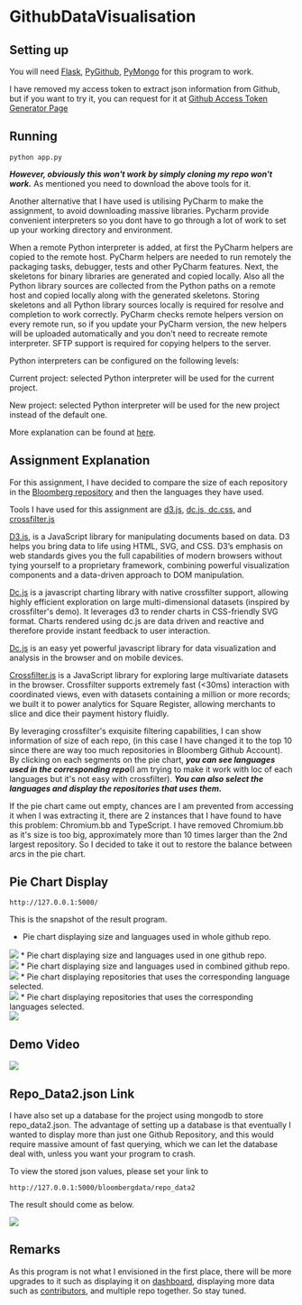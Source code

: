 # GithubDataVisualisation

## Setting up ##
You will need <a href="http://flask.pocoo.org/">Flask</a>, 
<a href="https://pygithub.readthedocs.io/en/latest/introduction.html">PyGithub</a>, 
<a href = "https://api.mongodb.com/python/current/">PyMongo</a> for this program to work.

I have removed my access token to extract json information from Github, but if you want to try it,
you can request for it at <a href="https://github.com/settings/tokens">Github Access Token Generator Page</a>

## Running ##
`python app.py`

**_However, obviously this won't work by simply cloning my repo won't work._** As mentioned you need to download the above 
tools for it.

Another alternative that I have used is utilising PyCharm to make the assignment, to avoid downloading massive libraries.
Pycharm provide convenient interpreters so you dont have to go through a lot of work to set up your working directory and 
environment.

When a remote Python interpreter is added, at first the PyCharm helpers are copied to the remote host. PyCharm helpers are 
needed to run remotely the packaging tasks, debugger, tests and other PyCharm features. Next, the skeletons for binary 
libraries are generated and copied locally. Also all the Python library sources are collected from the Python paths on a 
remote host and copied locally along with the generated skeletons. Storing skeletons and all Python library sources locally
is required for resolve and completion to work correctly. PyCharm checks remote helpers version on every remote run, so if 
you update your PyCharm version, the new helpers will be uploaded automatically and you don't need to recreate remote interpreter. 
SFTP support is required for copying helpers to the server.

Python interpreters can be configured on the following levels:

Current project: selected Python interpreter will be used for the current project.

New project: selected Python interpreter will be used for the new project instead of the default one.

More explanation can be found at <a href="https://www.jetbrains.com/help/pycharm/configuring-python-interpreter.html">here</a>.

## Assignment Explanation ##
For this assignment, I have decided to compare the size of each repository in the <a href="https://www.google.ie/search?q=loomberg+github&oq=loomberg+github&aqs=chrome..69i57j0l5.4607j0j4&sourceid=chrome&ie=UTF-8">
Bloomberg repository</a> and then the languages they have used. <br />

Tools I have used for this assignment are <a href="https://d3js.org/">d3.js</a>, 
<a href="https://dc-js.github.io/dc.js/">dc.js, dc.css</a>, and 
<a href="http://square.github.io/crossfilter/">crossfilter.js</a>

<a href="https://d3js.org/">D3.js</a>, is a JavaScript library for manipulating documents based on data. D3 helps you bring data to life using HTML, SVG, and CSS. D3’s emphasis on web standards gives you the full capabilities of modern browsers without tying yourself to a proprietary framework, combining powerful visualization components and a data-driven approach to DOM manipulation.

<a href="https://dc-js.github.io/dc.js/">Dc.js</a> is a javascript charting library with native crossfilter support, allowing highly efficient exploration on large multi-dimensional datasets (inspired by crossfilter's demo). It leverages d3 to render charts in CSS-friendly SVG format. Charts rendered using dc.js are data driven and reactive and therefore provide instant feedback to user interaction.

<a href="https://dc-js.github.io/dc.js/">Dc.js</a> is an easy yet powerful javascript library for data visualization and analysis in the browser and on mobile devices.

<a href="http://square.github.io/crossfilter/">Crossfilter.js</a> is a JavaScript library for exploring large multivariate datasets in the browser. Crossfilter supports extremely fast (<30ms) interaction with coordinated views, even with datasets containing a million or more records; we built it to power analytics for Square Register, allowing merchants to slice and dice their payment history fluidly.

By leveraging crossfilter's exquisite filtering capabilities, I can show information of size of each repo, (in this case 
I have changed it to the top 10 since there are way too much repositories in Bloomberg Github Account). By clicking on each 
segments on the pie chart, **_you can see languages used in the corresponding repo_**(I am trying to make it work with loc of each languages
but it's not easy with crossfilter). **_You can also select the languages and display the repositories that uses them._**

If the pie chart came out empty, chances are I am prevented from accessing it when I
was extracting it, there are 2 instances that I have found to have this problem: Chromium.bb and TypeScript. I have removed
Chromium.bb as it's size is too big, approximately more than 10 times larger than the 2nd largest repository. So I decided 
to take it out to restore the balance between arcs in the pie chart.

## Pie Chart Display ##

`http://127.0.0.1:5000/`

This is the snapshot of the result program. 

* Pie chart displaying size and languages used in whole github repo. <br />
<img src="https://github.com/adamlkl/GithubDataVisualisation/blob/master/Results/pie%20origin.PNG">
* Pie chart displaying size and languages used in one github repo. <br />
<img src="https://github.com/adamlkl/GithubDataVisualisation/blob/master/Results/pie%20res1.PNG">
* Pie chart displaying size and languages used in combined github repo. <br />
<img src="https://github.com/adamlkl/GithubDataVisualisation/blob/master/Results/pie%20res2.PNG">
* Pie chart displaying repositories that uses the corresponding language selected.<br />
<img src="https://github.com/adamlkl/GithubDataVisualisation/blob/master/Results/pie%20res3.PNG">
* Pie chart displaying repositories that uses the corresponding languages selected.<br />
<img src="https://github.com/adamlkl/GithubDataVisualisation/blob/master/Results/pie%20res4.PNG">

## Demo Video ##
<img src="https://github.com/adamlkl/GithubDataVisualisation/blob/master/Results/pie%20res4.PNG" />


## Repo_Data2.json Link

I have also set up a database for the project using mongodb to store repo_data2.json. The advantage of setting up a database
is that eventually I wanted to display more than just one Github Repository, and this would require massive amount of fast 
querying, which we can let the database deal with, unless you want your program to crash. 

To view the stored json values, please set your link to 

`http://127.0.0.1:5000/bloombergdata/repo_data2`

The result should come as below. <br />

<img src="https://github.com/adamlkl/GithubDataVisualisation/blob/master/Results/repo_data2%20in%20json.PNG">

## Remarks ##
As this program is not what I envisioned in the first place, there will be more upgrades to it such as displaying it on 
<a href="https://keen.github.io/dashboards/">dashboard</a>, displaying more data such as 
<a href="https://github.com/adamlkl/GithubDataVisualisation/blob/master/Contributors_Data.json">contributors</a>,
and multiple repo together. So stay tuned. 
